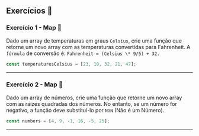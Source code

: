 ## Exercícios :pencil:

### Exercício 1 - Map :rocket:

Dado um array de temperaturas em graus `Celsius`, crie uma função que retorne um novo array com as temperaturas convertidas para Fahrenheit. A `fórmula` de conversão é: `Fahrenheit = (Celsius \* 9/5) + 32.`

```javascript
const temperaturesCelsius = [23, 10, 32, 21, 47];
```

---

### Exercício 2 - Map :rocket:

Dado um array de números, crie uma função que retorne um novo array com as raízes quadradas dos números. No entanto, se um número for negativo, a função deve substituí-lo por `NaN` (Não é um Número).

```javascript
const numbers = [4, 9, -1, 16, -5, 25];
```

---
